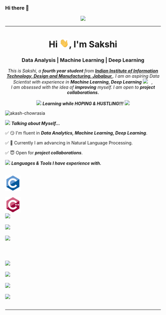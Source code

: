 ### Hi there 👋
<p align="center">
  <img src="https://www.icegif.com/wp-content/uploads/cute-pokemon-icegif.gif" height="200"/>
</p>
<hr>
<h1 align="center">Hi <img src="https://raw.githubusercontent.com/ABSphreak/ABSphreak/master/gifs/Hi.gif" width="30px">, I'm Sakshi</h1>
<h3 align="center"> Data Analysis | Machine Learning | Deep Learning </h3>
<p align="center">
</p>
</p>

<p align="center">
  <em>
    This is Sakshi, a <b>fourth year student </b> from <a href="https://www.iiitdmj.ac.in/"> <b>Indian Institute of Information Technology, Design and Manufacturing, Jabalpur,</b></a>. I am an aspiring Data Scientist with experience in <b>Machine Learning, Deep Learning</b> <img src="https://github.com/TheDudeThatCode/TheDudeThatCode/blob/master/Assets/Developer.gif" width="30px"> <b></b>&nbsp;&nbsp,<br><b></b>
    I am obsessed with the idea of <b>improving</b> myself. I am open to <b>project collaborations.</b> <br>
    
    
  </em> 
  <br>
  <img src="https://media.giphy.com/media/VgCDAzcKvsR6OM0uWg/giphy.gif" width="50" /> <b><i>Learning while HOPING & HUSTLING!!!</i></b> <img src="https://media.giphy.com/media/7j2hfyeVcDtf2/giphy.gif" width="50" />
</p>

<p align="left"> <img src="https://komarev.com/ghpvc/?username=Sakshi-Breezy&label=Profile%20views&color=0e75b6&style=flat" alt="akash-chowrasia" /> </p>



<img src="https://media.giphy.com/media/ObNTw8Uzwy6KQ/giphy.gif" width="30px">&nbsp;***Talking about Myself...***



✅ 😏 I'm fluent in ***Data Analytics, Machine Learning, Deep Learning***.

✅ 🧐 Currently I am advancing in Natural Language Processing.
  
✅ 😇 Open for ***project collaborations***.



<img src="https://media.giphy.com/media/ObNTw8Uzwy6KQ/giphy.gif" width="30px">&nbsp;***Languages & Tools I have experience with.***
<p align="left">
  
  <code> <img height="50" src="https://raw.githubusercontent.com/devicons/devicon/master/icons/c/c-original.svg"> </code>
  <code> <img height="50" src="https://raw.githubusercontent.com/devicons/devicon/master/icons/cplusplus/cplusplus-original.svg"> </code>
  <code><img height="50" src="https://iconape.com/wp-content/files/wd/352572/svg/352572.svg"></code><code> 
  <code> <img height="50" src="https://www.vectorlogo.zone/logos/pytorch/pytorch-ar21.svg"> </code>
  <code> <img height="50" src="https://www.vectorlogo.zone/logos/opencv/opencv-ar21.svg"> </code>

  <code> <img height="50" src="https://avatars.githubusercontent.com/u/58118658?v=4"> </code>
  <code> <img height="50" src="https://cdn.iconscout.com/icon/free/png-512/git-1-226092.png"> </code>
  <code> <img height="50" src="https://upload.wikimedia.org/wikipedia/commons/thumb/9/93/MongoDB_Logo.svg/2560px-MongoDB_Logo.svg.png"> </code>
  <code> <img height="50" src="https://d1.awsstatic.com/asset-repository/products/amazon-rds/1024px-MySQL.ff87215b43fd7292af172e2a5d9b844217262571.png"> </code>
 </code>
  <hr>
  



